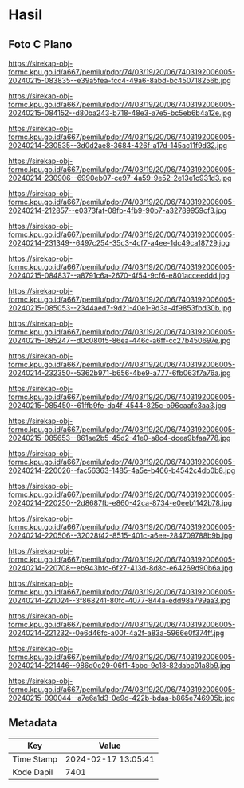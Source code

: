 # Hasil

## Foto C Plano

https://sirekap-obj-formc.kpu.go.id/a667/pemilu/pdpr/74/03/19/20/06/7403192006005-20240215-083835--e39a5fea-fcc4-49a6-8abd-bc450718256b.jpg

https://sirekap-obj-formc.kpu.go.id/a667/pemilu/pdpr/74/03/19/20/06/7403192006005-20240215-084152--d80ba243-b718-48e3-a7e5-bc5eb6b4a12e.jpg

https://sirekap-obj-formc.kpu.go.id/a667/pemilu/pdpr/74/03/19/20/06/7403192006005-20240214-230535--3d0d2ae8-3684-426f-a17d-145ac11f9d32.jpg

https://sirekap-obj-formc.kpu.go.id/a667/pemilu/pdpr/74/03/19/20/06/7403192006005-20240214-230906--6990eb07-ce97-4a59-9e52-2e13e1c931d3.jpg

https://sirekap-obj-formc.kpu.go.id/a667/pemilu/pdpr/74/03/19/20/06/7403192006005-20240214-212857--e0373faf-08fb-4fb9-90b7-a32789959cf3.jpg

https://sirekap-obj-formc.kpu.go.id/a667/pemilu/pdpr/74/03/19/20/06/7403192006005-20240214-231349--6497c254-35c3-4cf7-a4ee-1dc49ca18729.jpg

https://sirekap-obj-formc.kpu.go.id/a667/pemilu/pdpr/74/03/19/20/06/7403192006005-20240215-084837--a8791c6a-2670-4f54-9cf6-e801acceeddd.jpg

https://sirekap-obj-formc.kpu.go.id/a667/pemilu/pdpr/74/03/19/20/06/7403192006005-20240215-085053--2344aed7-9d21-40e1-9d3a-4f9853fbd30b.jpg

https://sirekap-obj-formc.kpu.go.id/a667/pemilu/pdpr/74/03/19/20/06/7403192006005-20240215-085247--d0c080f5-86ea-446c-a6ff-cc27b450697e.jpg

https://sirekap-obj-formc.kpu.go.id/a667/pemilu/pdpr/74/03/19/20/06/7403192006005-20240214-232350--5362b971-b656-4be9-a777-6fb063f7a76a.jpg

https://sirekap-obj-formc.kpu.go.id/a667/pemilu/pdpr/74/03/19/20/06/7403192006005-20240215-085450--61ffb9fe-da4f-4544-825c-b96caafc3aa3.jpg

https://sirekap-obj-formc.kpu.go.id/a667/pemilu/pdpr/74/03/19/20/06/7403192006005-20240215-085653--861ae2b5-45d2-41e0-a8c4-dcea9bfaa778.jpg

https://sirekap-obj-formc.kpu.go.id/a667/pemilu/pdpr/74/03/19/20/06/7403192006005-20240214-220026--fac56363-1485-4a5e-b466-b4542c4db0b8.jpg

https://sirekap-obj-formc.kpu.go.id/a667/pemilu/pdpr/74/03/19/20/06/7403192006005-20240214-220250--2d8687fb-e860-42ca-8734-e0eeb1142b78.jpg

https://sirekap-obj-formc.kpu.go.id/a667/pemilu/pdpr/74/03/19/20/06/7403192006005-20240214-220506--32028f42-8515-401c-a6ee-284709788b9b.jpg

https://sirekap-obj-formc.kpu.go.id/a667/pemilu/pdpr/74/03/19/20/06/7403192006005-20240214-220708--eb943bfc-6f27-413d-8d8c-e64269d90b6a.jpg

https://sirekap-obj-formc.kpu.go.id/a667/pemilu/pdpr/74/03/19/20/06/7403192006005-20240214-221024--3f868241-80fc-4077-844a-edd98a799aa3.jpg

https://sirekap-obj-formc.kpu.go.id/a667/pemilu/pdpr/74/03/19/20/06/7403192006005-20240214-221232--0e6d46fc-a00f-4a2f-a83a-5966e0f374ff.jpg

https://sirekap-obj-formc.kpu.go.id/a667/pemilu/pdpr/74/03/19/20/06/7403192006005-20240214-221446--986d0c29-06f1-4bbc-9c18-82dabc01a8b9.jpg

https://sirekap-obj-formc.kpu.go.id/a667/pemilu/pdpr/74/03/19/20/06/7403192006005-20240215-090044--a7e6a1d3-0e9d-422b-bdaa-b865e746905b.jpg


## Metadata

| Key        | Value               |
| ---------- | ------------------- |
| Time Stamp | 2024-02-17 13:05:41 |
| Kode Dapil | 7401                |



